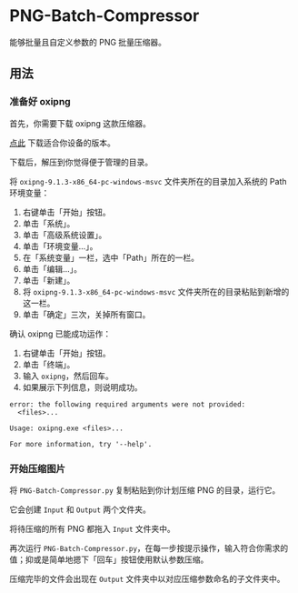 # PNG-Batch-Compressor

能够批量且自定义参数的 PNG 批量压缩器。

## 用法

### 准备好 oxipng

首先，你需要下载 oxipng 这款压缩器。

[点此](https://github.com/shssoichiro/oxipng/releases) 下载适合你设备的版本。

下载后，解压到你觉得便于管理的目录。

将 `oxipng-9.1.3-x86_64-pc-windows-msvc` 文件夹所在的目录加入系统的 Path 环境变量：

1. 右键单击「开始」按钮。
2. 单击「系统」。
3. 单击「高级系统设置」。
4. 单击「环境变量…」。
5. 在「系统变量」一栏，选中「Path」所在的一栏。
6. 单击「编辑…」。
7. 单击「新建」。
8. 将 `oxipng-9.1.3-x86_64-pc-windows-msvc` 文件夹所在的目录粘贴到新增的这一栏。
9. 单击「确定」三次，关掉所有窗口。

确认 oxipng 已能成功运作：

1. 右键单击「开始」按钮。
2. 单击「终端」。
3. 输入 `oxipng`，然后回车。
4. 如果展示下列信息，则说明成功。

```
error: the following required arguments were not provided:
  <files>...

Usage: oxipng.exe <files>...

For more information, try '--help'.
```

### 开始压缩图片

将 `PNG-Batch-Compressor.py` 复制粘贴到你计划压缩 PNG 的目录，运行它。

它会创建 `Input` 和 `Output` 两个文件夹。

将待压缩的所有 PNG 都拖入 `Input` 文件夹中。

再次运行 `PNG-Batch-Compressor.py`，在每一步按提示操作，输入符合你需求的值；抑或是简单地摁下「回车」按钮使用默认参数压缩。

压缩完毕的文件会出现在 `Output` 文件夹中以对应压缩参数命名的子文件夹中。
